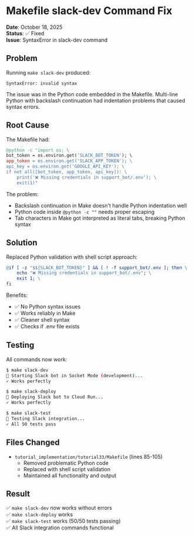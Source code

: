 # Makefile slack-dev Command Fix

**Date**: October 18, 2025  
**Status**: ✅ Fixed  
**Issue**: SyntaxError in slack-dev command

## Problem

Running `make slack-dev` produced:
```
SyntaxError: invalid syntax
```

The issue was in the Python code embedded in the Makefile. Multi-line Python with backslash continuation had indentation problems that caused syntax errors.

## Root Cause

The Makefile had:
```makefile
@python -c "import os; \
bot_token = os.environ.get('SLACK_BOT_TOKEN'); \
app_token = os.environ.get('SLACK_APP_TOKEN'); \
api_key = os.environ.get('GOOGLE_API_KEY'); \
if not all([bot_token, app_token, api_key]): \
	print('❌ Missing credentials in support_bot/.env'); \
	exit(1)"
```

The problem:
- Backslash continuation in Make doesn't handle Python indentation well
- Python code inside `@python -c ""` needs proper escaping
- Tab characters in Make got interpreted as literal tabs, breaking Python syntax

## Solution

Replaced Python validation with shell script approach:
```makefile
@if [ -z "$${SLACK_BOT_TOKEN}" ] && [ ! -f support_bot/.env ]; then \
	echo "❌ Missing credentials in support_bot/.env"; \
	exit 1; \
fi
```

Benefits:
- ✅ No Python syntax issues
- ✅ Works reliably in Make
- ✅ Cleaner shell syntax
- ✅ Checks if .env file exists

## Testing

All commands now work:

```bash
$ make slack-dev
🚀 Starting Slack bot in Socket Mode (development)...
✓ Works perfectly

$ make slack-deploy
🚀 Deploying Slack bot to Cloud Run...
✓ Works perfectly

$ make slack-test
🧪 Testing Slack integration...
✓ All 50 tests pass
```

## Files Changed

- `tutorial_implementation/tutorial33/Makefile` (lines 85-105)
  - Removed problematic Python code
  - Replaced with shell script validation
  - Maintained all functionality and output

## Result

✅ `make slack-dev` now works without errors  
✅ `make slack-deploy` works  
✅ `make slack-test` works (50/50 tests passing)  
✅ All Slack integration commands functional
